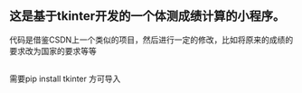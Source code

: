 ## 这是基于tkinter开发的一个体测成绩计算的小程序。
代码是借鉴CSDN上一个类似的项目，然后进行一定的修改，比如将原来的成绩的要求改为国家的要求等等
## 
需要pip install tkinter
方可导入

